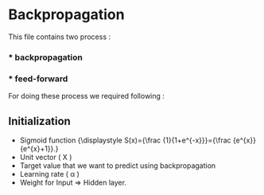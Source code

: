 # Backpropagation
This file contains two process :
### * backpropagation  
### * feed-forward

For doing these process we required following :
## Initialization

* Sigmoid function {\displaystyle S(x)={\frac {1}{1+e^{-x}}}={\frac {e^{x}}{e^{x}+1}}.}
* Unit vector ( X )
* Target value that we want to predict using backpropagation
* Learning rate ( &alpha; )
* Weight for Input &Rightarrow; Hidden layer.

